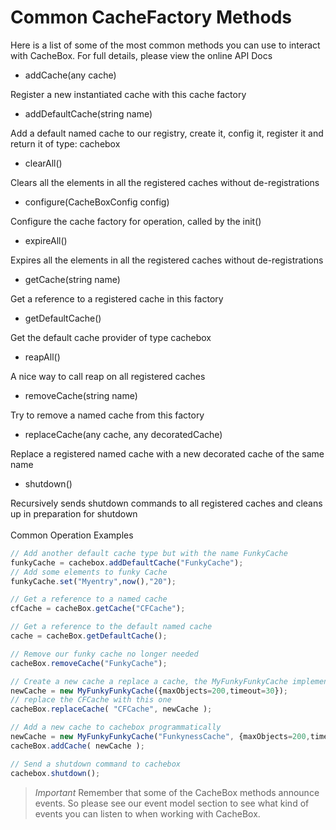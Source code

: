 # Common CacheFactory Methods

Here is a list of some of the most common methods you can use to interact with CacheBox. For full details, please view the online API Docs

* addCache(any<ICacheProvider> cache)

Register a new instantiated cache with this cache factory

* addDefaultCache(string name)

Add a default named cache to our registry, create it, config it, register it and return it of type: cachebox

* clearAll()

Clears all the elements in all the registered caches without de-registrations

* configure(CacheBoxConfig config)

Configure the cache factory for operation, called by the init()

* expireAll()

Expires all the elements in all the registered caches without de-registrations

* getCache(string name)

Get a reference to a registered cache in this factory

* getDefaultCache()

Get the default cache provider of type cachebox

* reapAll()

A nice way to call reap on all registered caches

* removeCache(string name)

Try to remove a named cache from this factory

* replaceCache(any<ICacheProvider> cache, any<ICacheProvider> decoratedCache)

Replace a registered named cache with a new decorated cache of the same name

* shutdown()

Recursively sends shutdown commands to all registered caches and cleans up in preparation for shutdown
<br><br>
Common Operation Examples
```javascript
// Add another default cache type but with the name FunkyCache
funkyCache = cachebox.addDefaultCache("FunkyCache");
// Add some elements to funky Cache
funkyCache.set("Myentry",now(),"20");

// Get a reference to a named cache
cfCache = cacheBox.getCache("CFCache");

// Get a reference to the default named cache
cache = cacheBox.getDefaultCache();

// Remove our funky cache no longer needed
cacheBox.removeCache("FunkyCache");

// Create a new cache a replace a cache, the MyFunkyFunkyCache implements ICacheProvider
newCache = new MyFunkyFunkyCache({maxObjects=200,timeout=30});
// replace the CFCache with this one
cacheBox.replaceCache( "CFCache", newCache );

// Add a new cache to cachebox programmatically
newCache = new MyFunkyFunkyCache("FunkynessCache", {maxObjects=200,timeout=30});
cacheBox.addCache( newCache );

// Send a shutdown command to cachebox
cachebox.shutdown();
```

> *Important* Remember that some of the CacheBox methods announce events. So please see our event model section to see what kind of events you can listen to when working with CacheBox.

